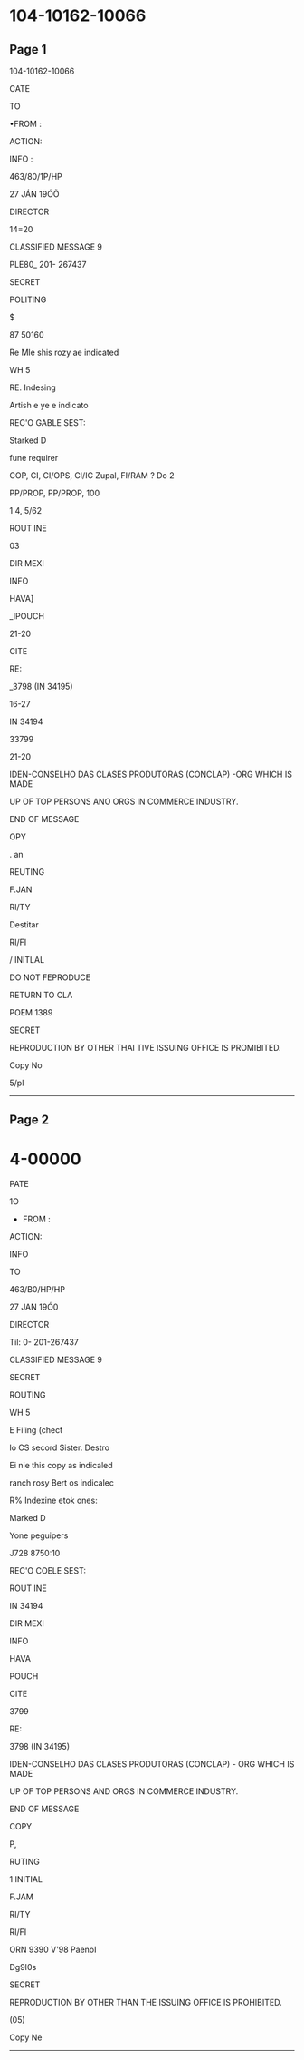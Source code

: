 # 104-10162-10066

## Page 1

104-10162-10066

CATE

TO

•FROM :

ACTION:

INFO :

463/80/1P/HP

27 JÁN 19ÓÕ

DIRECTOR

14=20

CLASSIFIED MESSAGE 9

PLE80_ 201- 267437

SECRET

POLITING

$

87 50160

Re Mle shis rozy ae indicated

WH 5

RE. Indesing

Artish e ye e indicato

REC'O GABLE SEST:

Starked D

fune requirer

COP, CI, CI/OPS, CI/IC Zupal, FI/RAM ? Do 2

PP/PROP, PP/PROP, 100

1 4, 5/62

ROUT INE

03

DIR MEXI

INFO

HAVA]

_IPOUCH

21-20

CITE

RE:

_3798 (IN 34195)

16-27

IN 34194

33799

21-20

IDEN-CONSELHO DAS CLASES PRODUTORAS (CONCLAP) -ORG WHICH IS MADE

UP OF TOP PERSONS ANO ORGS IN COMMERCE INDUSTRY.

END OF MESSAGE

OPY

. an

REUTING

F.JAN

RI/TY

Destitar

RI/FI

/ INITLAL

DO NOT FEPRODUCE

RETURN TO CLA

POEM 1389

SECRET

REPRODUCTION BY OTHER THAI TIVE ISSUING OFFICE IS PROMIBITED.

Copy No

5/pl

---

## Page 2

# 4-00000

PATE

1O

- FROM :

ACTION:

INFO

TO

463/B0/HP/HP

27 JAN 19Ó0

DIRECTOR

Til: 0- 201-267437

CLASSIFIED MESSAGE 9

SECRET

ROUTING

WH 5

E Filing (chect

lo CS secord Sister. Destro

Ei nie this copy as indicaled

ranch rosy Bert os indicalec

R% Indexine etok ones:

Marked D

Yone peguipers

J728 8750:10

REC'O COELE SEST:

ROUT INE

IN 34194

DIR MEXI

INFO

HAVA

POUCH

CITE

3799

RE:

3798 (IN 34195)

IDEN-CONSELHO DAS CLASES PRODUTORAS (CONCLAP) - ORG WHICH IS MADE

UP OF TOP PERSONS AND ORGS IN COMMERCE INDUSTRY.

END OF MESSAGE

COPY

P,

RUTING

1 INITIAL

F.JAM

RI/TY

RI/FI

ORN 9390 V'98 PaenoI

Dg9I0s

SECRET

REPRODUCTION BY OTHER THAN THE ISSUING OFFICE IS PROHIBITED.

(05)

Copy Ne

---

